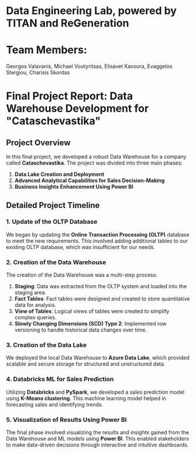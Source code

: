 # Data Engineering Lab, powered by TITAN and ReGeneration

# Team Members:
Georgos Valavanis, Michael Voutyritsas, Elisavet Kavoura, Evaggelos Stergiou, Charisis Skordas

# Final Project Report: Data Warehouse Development for "Cataschevastika"

## Project Overview

In this final project, we developed a robust Data Warehouse for a company called **Cataschevastika**. The project was divided into three main phases:

1. **Data Lake Creation and Deployment**
2. **Advanced Analytical Capabilities for Sales Decision-Making**
3. **Business Insights Enhancement Using Power BI**

## Detailed Project Timeline

### 1. Update of the OLTP Database
We began by updating the **Online Transaction Processing (OLTP)** database to meet the new requirements. This involved adding additional tables to our existing OLTP database, which was insufficient for our needs.

### 2. Creation of the Data Warehouse
The creation of the Data Warehouse was a multi-step process:
1. **Staging**: Data was extracted from the OLTP system and loaded into the staging area.
2. **Fact Tables**: Fact tables were designed and created to store quantitative data for analysis.
3. **View of Tables**: Logical views of tables were created to simplify complex queries.
4. **Slowly Changing Dimensions (SCD) Type 2**: Implemented row versioning to handle historical data changes over time.

### 3. Creation of the Data Lake
We deployed the local Data Warehouse to **Azure Data Lake**, which provided scalable and secure storage for structured and unstructured data.

### 4. Databricks ML for Sales Prediction
Utilizing **Databricks** and **PySpark**, we developed a sales prediction model using **K-Means clustering**. This machine learning model helped in forecasting sales and identifying trends.

### 5. Visualization of Results Using Power BI
The final phase involved visualizing the results and insights gained from the Data Warehouse and ML models using **Power BI**. This enabled stakeholders to make data-driven decisions through interactive and intuitive dashboards.

